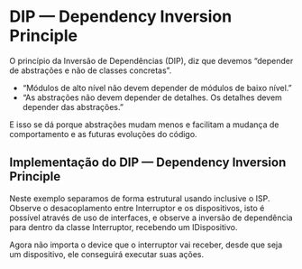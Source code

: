 # DIP — Dependency Inversion Principle
O princípio da Inversão de Dependências (DIP), diz que devemos “depender de abstrações e não de classes concretas”. 
 - “Módulos de alto nível não devem depender de módulos de baixo nível.”
 - “As abstrações não devem depender de detalhes. Os detalhes devem depender das abstrações.”

E isso se dá porque abstrações mudam menos e facilitam a mudança de comportamento e as futuras evoluções do código.

## Implementação do DIP — Dependency Inversion Principle
Neste exemplo separamos de forma estrutural usando inclusive o ISP.
Observe o desacoplamento entre Interruptor e os dispositivos, isto é possível através de uso de interfaces, e observe a inversão de dependência para dentro da classe Interruptor, recebendo um IDispositivo.

Agora não importa o device que o interruptor vai receber, desde que seja um dispositivo, ele conseguirá executar suas ações.